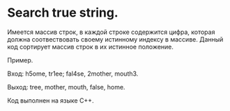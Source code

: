 # Search true string.

Имеется массив строк, в каждой строке содержится цифра, которая должна соотвествовать своему истинному индексу в массиве. Данный код сортирует массив строк в их истинное положение.

Пример.

Вход:  h5ome, tr1ee; fal4se, 2mother, mouth3.

Выход: tree, mother, mouth, false, home.

Код выполнен на языке С++.
